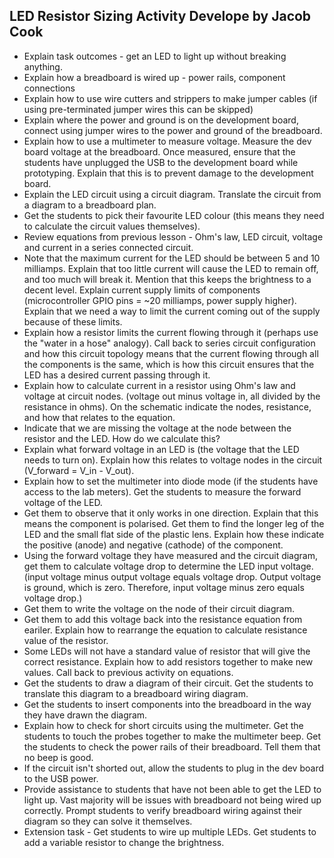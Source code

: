 ## LED Resistor Sizing Activity Develope by Jacob Cook

- Explain task outcomes - get an LED to light up without breaking anything.
- Explain how a breadboard is wired up - power rails, component connections
- Explain how to use wire cutters and strippers to make jumper cables (if using pre-terminated jumper wires this can be skipped)
- Explain where the power and ground is on the development board, connect using jumper wires to the power and ground of the breadboard.
- Explain how to use a multimeter to measure voltage. Measure the dev board voltage at the breadboard. Once measured, ensure that the students have unplugged the USB to the development board while prototyping. Explain that this is to prevent damage to the development board.
- Explain the LED circuit using a circuit diagram. Translate the circuit from a diagram to a breadboard plan.
- Get the students to pick their favourite LED colour (this means they need to calculate the circuit values themselves).
- Review equations from previous lesson - Ohm's law, LED circuit, voltage and current in a series connected circuit.
- Note that the maximum current for the LED should be between 5 and 10 milliamps. Explain that too little current will cause the LED to remain off, and too much will break it. Mention that this keeps the brightness to a decent level. Explain current supply limits of components (microcontroller GPIO pins = ~20 milliamps, power supply higher). Explain that we need a way to limit the current coming out of the supply because of these limits.
- Explain how a resistor limits the current flowing through it (perhaps use the "water in a hose" analogy). Call back to series circuit configuration and how this circuit topology means that the current flowing through all the components is the same, which is how this circuit ensures that the LED has a desired current passing through it.
- Explain how to calculate current in a resistor using Ohm's law and voltage at circuit nodes. (voltage out minus voltage in, all divided by the resistance in ohms). On the schematic indicate the nodes, resistance, and how that relates to the equation.
- Indicate that we are missing the voltage at the node between the resistor and the LED. How do we calculate this?
- Explain what forward voltage in an LED is (the voltage that the LED needs to turn on). Explain how this relates to voltage nodes in the circuit (V_forward = V_in - V_out).
- Explain how to set the multimeter into diode mode (if the students have access to the lab meters). Get the students to measure the forward voltage of the LED.
- Get them to observe that it only works in one direction. Explain that this means the component is polarised. Get them to find the longer leg of the LED and the small flat side of the plastic lens. Explain how these indicate the positive (anode) and negative (cathode) of the component.
- Using the forward voltage they have measured and the circuit diagram, get them to calculate voltage drop to determine the LED input voltage. (input voltage minus output voltage equals voltage drop. Output voltage is ground, which is zero. Therefore, input voltage minus zero equals voltage drop.)
- Get them to write the voltage on the node of their circuit diagram.
- Get them to add this voltage back into the resistance equation from eariler. Explain how to rearrange the equation to calculate resistance value of the resistor.
- Some LEDs will not have a standard value of resistor that will give the correct resistance. Explain how to add resistors together to make new values. Call back to previous activity on equations.
- Get the students to draw a diagram of their circuit. Get the students to translate this diagram to a breadboard wiring diagram.
- Get the students to insert components into the breadboard in the way they have drawn the diagram.
- Explain how to check for short circuits using the multimeter. Get the students to touch the probes together to make the multimeter beep. Get the students to check the power rails of their breadboard. Tell them that no beep is good.
- If the circuit isn't shorted out, allow the students to plug in the dev board to the USB power.
- Provide assistance to students that have not been able to get the LED to light up. Vast majority will be issues with breadboard not being wired up correctly. Prompt students to verify breadboard wiring against their diagram so they can solve it themselves.
- Extension task - Get students to wire up multiple LEDs. Get students to add a variable resistor to change the brightness.
